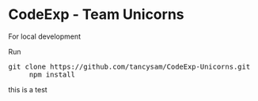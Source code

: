 # CodeExp - Team Unicorns

For local development

Run
<pre>git clone https://github.com/tancysam/CodeExp-Unicorns.git 
     npm install
</pre>

this is a test